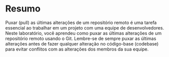 # Resumo

Puxar (pull) as últimas alterações de um repositório remoto é uma tarefa essencial ao trabalhar em um projeto com uma equipe de desenvolvedores. Neste laboratório, você aprendeu como puxar as últimas alterações de um repositório remoto usando o Git. Lembre-se de sempre puxar as últimas alterações antes de fazer qualquer alteração no código-base (codebase) para evitar conflitos com as alterações dos membros da sua equipe.
